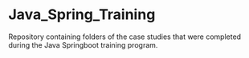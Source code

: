# Java_Spring_Training
Repository containing folders of the case studies that were completed during the Java Springboot training program.
